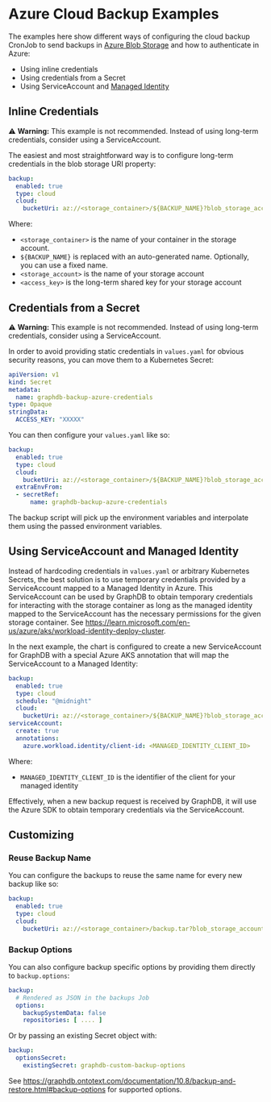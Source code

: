 # Azure Cloud Backup Examples

The examples here show different ways of configuring the cloud backup CronJob to send backups
in [Azure Blob Storage](https://learn.microsoft.com/en-us/azure/storage/blobs/storage-blobs-introduction) and how to authenticate in Azure:

* Using inline credentials
* Using credentials from a Secret
* Using ServiceAccount and [Managed Identity](https://learn.microsoft.com/en-us/entra/identity/managed-identities-azure-resources/overview)

## Inline Credentials

⚠️ **Warning:** This example is not recommended. Instead of using long-term credentials, consider using a ServiceAccount.

The easiest and most straightforward way is to configure long-term credentials in the blob storage URI property:

```yaml
backup:
  enabled: true
  type: cloud
  cloud:
    bucketUri: az://<storage_container>/${BACKUP_NAME}?blob_storage_account=<storage_account>&blob_access_key=<access_key>
```

Where:

- `<storage_container>` is the name of your container in the storage account.
- `${BACKUP_NAME}` is replaced with an auto-generated name. Optionally, you can use a fixed name.
- `<storage_account>` is the name of your storage account
- `<access_key>` is the long-term shared key for your storage account

## Credentials from a Secret

⚠️ **Warning:** This example is not recommended. Instead of using long-term credentials, consider using a ServiceAccount.

In order to avoid providing static credentials in `values.yaml` for obvious security reasons, you can move them to a Kubernetes Secret:

```yaml
apiVersion: v1
kind: Secret
metadata:
  name: graphdb-backup-azure-credentials
type: Opaque
stringData:
  ACCESS_KEY: "XXXXX"
```

You can then configure your `values.yaml` like so:

```yaml
backup:
  enabled: true
  type: cloud
  cloud:
    bucketUri: az://<storage_container>/${BACKUP_NAME}?blob_storage_account=<storage_account>&blob_access_key=${ACCESS_KEY}
  extraEnvFrom:
  - secretRef:
      name: graphdb-backup-azure-credentials
```

The backup script will pick up the environment variables and interpolate them using the passed environment variables.

## Using ServiceAccount and Managed Identity

Instead of hardcoding credentials in `values.yaml` or arbitrary Kubernetes Secrets, the best solution is to use temporary credentials
provided by a ServiceAccount mapped to a Managed Identity in Azure. This ServiceAccount can be used by GraphDB to obtain temporary
credentials for interacting with the storage container as long as the managed identity mapped to the ServiceAccount has the necessary
permissions for the given storage container. See https://learn.microsoft.com/en-us/azure/aks/workload-identity-deploy-cluster.

In the next example, the chart is configured to create a new ServiceAccount for GraphDB with a special Azure AKS annotation that will map
the ServiceAccount to a Managed Identity:

```yaml
backup:
  enabled: true
  type: cloud
  schedule: "@midnight"
  cloud:
    bucketUri: az://<storage_container>/${BACKUP_NAME}?blob_storage_account=<storage_account>
serviceAccount:
  create: true
  annotations:
    azure.workload.identity/client-id: <MANAGED_IDENTITY_CLIENT_ID>
```

Where:

- `MANAGED_IDENTITY_CLIENT_ID` is the identifier of the client for your managed identity

Effectively, when a new backup request is received by GraphDB, it will use the Azure SDK to obtain temporary credentials via the
ServiceAccount.

## Customizing

### Reuse Backup Name

You can configure the backups to reuse the same name for every new backup like so:

```yaml
backup:
  enabled: true
  type: cloud
  cloud:
    bucketUri: az://<storage_container>/backup.tar?blob_storage_account=<storage_account>
```

### Backup Options

You can also configure backup specific options by providing them directly to `backup.options`:

```yaml
backup:
  # Rendered as JSON in the backups Job
  options:
    backupSystemData: false
    repositories: [ .... ]
```

Or by passing an existing Secret object with:

```yaml
backup:
  optionsSecret:
    existingSecret: graphdb-custom-backup-options
```

See https://graphdb.ontotext.com/documentation/10.8/backup-and-restore.html#backup-options for supported options.
